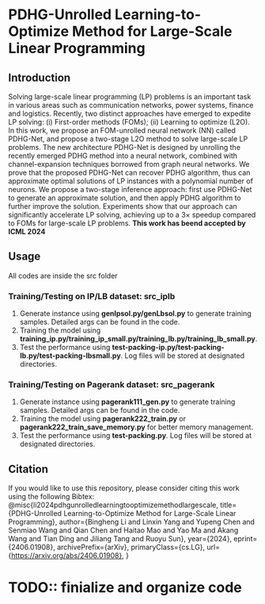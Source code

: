 # PDHG-Unrolled Learning-to-Optimize Method for Large-Scale Linear Programming

## Introduction

Solving large-scale linear programming (LP) problems is an important task in various areas such as communication networks, power systems, finance and logistics. Recently, two distinct approaches have emerged to expedite LP solving: (i) First-order methods (FOMs); (ii) Learning to optimize (L2O). In this work, we propose an FOM-unrolled neural network (NN) called PDHG-Net, and propose a two-stage L2O method to solve large-scale LP problems. The new architecture PDHG-Net is designed by unrolling the recently emerged PDHG method into a neural network, combined with channel-expansion techniques borrowed from graph neural networks. We prove that the proposed PDHG-Net can recover PDHG algorithm, thus can approximate optimal solutions of LP instances with a polynomial number of neurons. We propose a two-stage inference approach: first use PDHG-Net to generate an approximate solution, and then apply PDHG algorithm to further improve the solution. Experiments show that our approach can significantly accelerate LP solving, achieving up to a 3× speedup compared to FOMs for large-scale LP problems.
**This work has beend accepted by ICML 2024**

## Usage

All codes are inside the src folder

### Training/Testing on IP/LB dataset: src_iplb
1. Generate instance using **genIpsol.py/genLbsol.py** to generate training samples. Detailed args can be found in the code.
2. Training the model using **training_ip.py/training_ip_small.py/training_lb.py/training_lb_small.py**.
3. Test the performance using **test-packing-ip.py/test-packing-lb.py/test-packing-lbsmall.py**. Log files will be stored at designated directories.

### Training/Testing on Pagerank dataset: src_pagerank
1. Generate instance using **pagerank111_gen.py** to generate training samples. Detailed args can be found in the code.
2. Training the model using **pagerank222_train.py** or **pagerank222_train_save_memory.py** for better memory management.
3. Test the performance using **test-packing.py**. Log files will be stored at designated directories.

## Citation

If you would like to use this repository, please consider citing this work using the following Bibtex:
@misc{li2024pdhgunrolledlearningtooptimizemethodlargescale,
      title={PDHG-Unrolled Learning-to-Optimize Method for Large-Scale Linear Programming}, 
      author={Bingheng Li and Linxin Yang and Yupeng Chen and Senmiao Wang and Qian Chen and Haitao Mao and Yao Ma and Akang Wang and Tian Ding and Jiliang Tang and Ruoyu Sun},
      year={2024},
      eprint={2406.01908},
      archivePrefix={arXiv},
      primaryClass={cs.LG},
      url={https://arxiv.org/abs/2406.01908}, 
}

# TODO:: finialize and organize code
